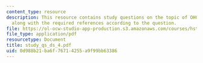 ```yaml
---
content_type: resource
description: This resource contains study questions on the topic of OHCs and electromotility
  along with the required references according to the question.
file: https://ol-ocw-studio-app-production.s3.amazonaws.com/courses/hst-721-the-peripheral-auditory-system-fall-2005/0d988b21ba6f76714255a9f99bb63386_study_qs_ds_4.pdf
file_type: application/pdf
resourcetype: Document
title: study_qs_ds_4.pdf
uid: 0d988b21-ba6f-7671-4255-a9f99bb63386
---
```

